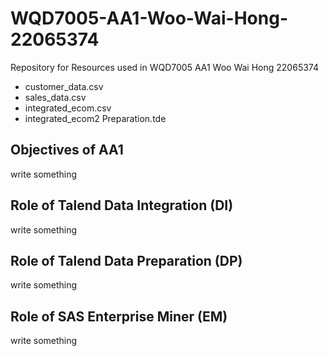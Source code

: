 # WQD7005-AA1-Woo-Wai-Hong-22065374
Repository for Resources used in WQD7005 AA1 Woo Wai Hong 22065374
* customer_data.csv
* sales_data.csv
* integrated_ecom.csv
* integrated_ecom2 Preparation.tde
## Objectives of AA1
write something

## Role of Talend Data Integration (DI)
write something 

## Role of Talend Data Preparation (DP)
write something 

## Role of SAS Enterprise Miner (EM)
write something
